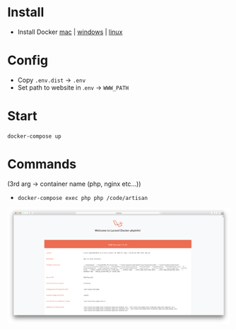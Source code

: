 # Install
* Install Docker [mac](https://store.docker.com/editions/community/docker-ce-desktop-mac) | [windows](https://store.docker.com/editions/community/docker-ce-desktop-windows) | [linux](https://docs.docker.com/install/linux/docker-ce/ubuntu/)

# Config
* Copy `.env.dist`  →  `.env`
* Set path to website in .`env` → `WWW_PATH`

# Start
`docker-compose up`

# Commands
(3rd arg → container name (php, nginx etc...))
* `docker-compose exec php php /code/artisan`

![screenshot](www/public/screenshot.png)
